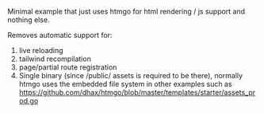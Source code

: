 Minimal example that just uses htmgo for html rendering / js support and nothing else.

Removes automatic support for:

1. live reloading
2. tailwind recompilation
3. page/partial route registration
4. Single binary (since /public/ assets is required to be there), normally htmgo uses the embedded file system in other examples such as https://github.com/dhax/htmgo/blob/master/templates/starter/assets_prod.go

